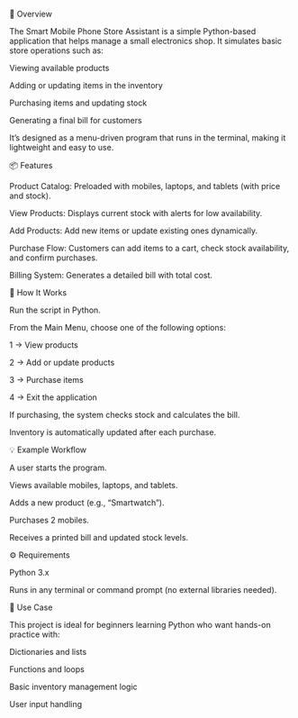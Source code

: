 📝 Overview

The Smart Mobile Phone Store Assistant is a simple Python-based application that helps manage a small electronics shop. It simulates basic store operations such as:

Viewing available products

Adding or updating items in the inventory

Purchasing items and updating stock

Generating a final bill for customers

It’s designed as a menu-driven program that runs in the terminal, making it lightweight and easy to use.

📦 Features

Product Catalog: Preloaded with mobiles, laptops, and tablets (with price and stock).

View Products: Displays current stock with alerts for low availability.

Add Products: Add new items or update existing ones dynamically.

Purchase Flow: Customers can add items to a cart, check stock availability, and confirm purchases.

Billing System: Generates a detailed bill with total cost.

🚀 How It Works

Run the script in Python.

From the Main Menu, choose one of the following options:

1 → View products

2 → Add or update products

3 → Purchase items

4 → Exit the application

If purchasing, the system checks stock and calculates the bill.

Inventory is automatically updated after each purchase.

💡 Example Workflow

A user starts the program.

Views available mobiles, laptops, and tablets.

Adds a new product (e.g., “Smartwatch”).

Purchases 2 mobiles.

Receives a printed bill and updated stock levels.

⚙️ Requirements

Python 3.x

Runs in any terminal or command prompt (no external libraries needed).

🎯 Use Case

This project is ideal for beginners learning Python who want hands-on practice with:

Dictionaries and lists

Functions and loops

Basic inventory management logic

User input handling

